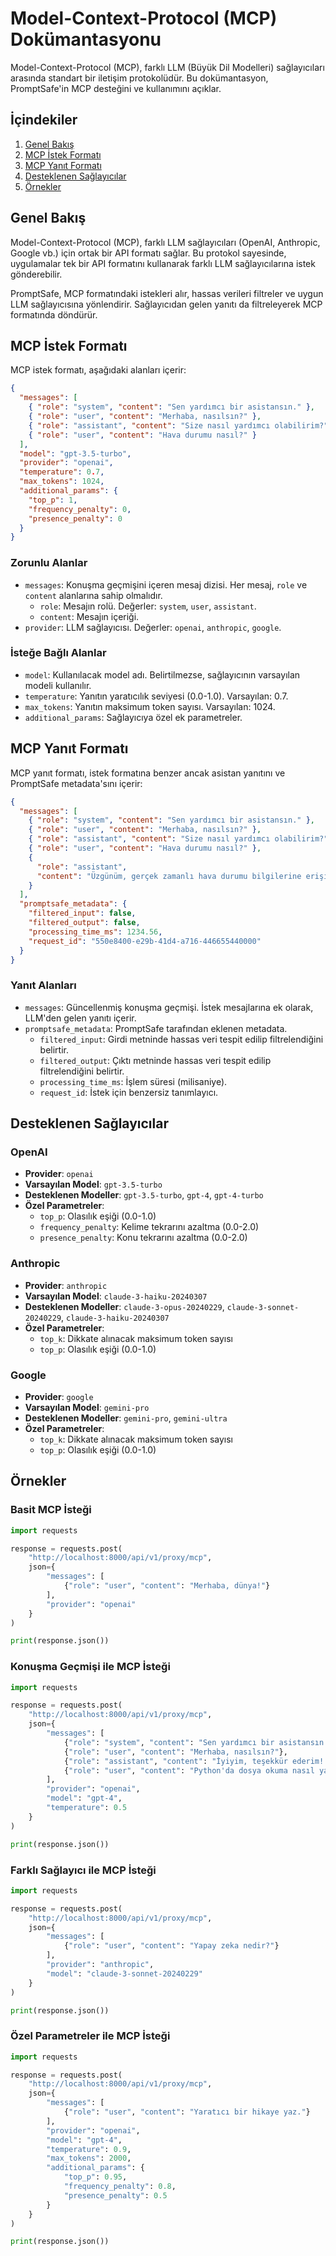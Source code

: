 # Model-Context-Protocol (MCP) Dokümantasyonu

Model-Context-Protocol (MCP), farklı LLM (Büyük Dil Modelleri) sağlayıcıları arasında standart bir iletişim protokolüdür. Bu dokümantasyon, PromptSafe'in MCP desteğini ve kullanımını açıklar.

## İçindekiler

1. [Genel Bakış](#genel-bakış)
2. [MCP İstek Formatı](#mcp-i̇stek-formatı)
3. [MCP Yanıt Formatı](#mcp-yanıt-formatı)
4. [Desteklenen Sağlayıcılar](#desteklenen-sağlayıcılar)
5. [Örnekler](#örnekler)

## Genel Bakış

Model-Context-Protocol (MCP), farklı LLM sağlayıcıları (OpenAI, Anthropic, Google vb.) için ortak bir API formatı sağlar. Bu protokol sayesinde, uygulamalar tek bir API formatını kullanarak farklı LLM sağlayıcılarına istek gönderebilir.

PromptSafe, MCP formatındaki istekleri alır, hassas verileri filtreler ve uygun LLM sağlayıcısına yönlendirir. Sağlayıcıdan gelen yanıtı da filtreleyerek MCP formatında döndürür.

## MCP İstek Formatı

MCP istek formatı, aşağıdaki alanları içerir:

```json
{
  "messages": [
    { "role": "system", "content": "Sen yardımcı bir asistansın." },
    { "role": "user", "content": "Merhaba, nasılsın?" },
    { "role": "assistant", "content": "Size nasıl yardımcı olabilirim?" },
    { "role": "user", "content": "Hava durumu nasıl?" }
  ],
  "model": "gpt-3.5-turbo",
  "provider": "openai",
  "temperature": 0.7,
  "max_tokens": 1024,
  "additional_params": {
    "top_p": 1,
    "frequency_penalty": 0,
    "presence_penalty": 0
  }
}
```

### Zorunlu Alanlar

- `messages`: Konuşma geçmişini içeren mesaj dizisi. Her mesaj, `role` ve `content` alanlarına sahip olmalıdır.
  - `role`: Mesajın rolü. Değerler: `system`, `user`, `assistant`.
  - `content`: Mesajın içeriği.
- `provider`: LLM sağlayıcısı. Değerler: `openai`, `anthropic`, `google`.

### İsteğe Bağlı Alanlar

- `model`: Kullanılacak model adı. Belirtilmezse, sağlayıcının varsayılan modeli kullanılır.
- `temperature`: Yanıtın yaratıcılık seviyesi (0.0-1.0). Varsayılan: 0.7.
- `max_tokens`: Yanıtın maksimum token sayısı. Varsayılan: 1024.
- `additional_params`: Sağlayıcıya özel ek parametreler.

## MCP Yanıt Formatı

MCP yanıt formatı, istek formatına benzer ancak asistan yanıtını ve PromptSafe metadata'sını içerir:

```json
{
  "messages": [
    { "role": "system", "content": "Sen yardımcı bir asistansın." },
    { "role": "user", "content": "Merhaba, nasılsın?" },
    { "role": "assistant", "content": "Size nasıl yardımcı olabilirim?" },
    { "role": "user", "content": "Hava durumu nasıl?" },
    {
      "role": "assistant",
      "content": "Üzgünüm, gerçek zamanlı hava durumu bilgilerine erişimim yok. Bulunduğunuz konumun hava durumunu öğrenmek için hava durumu web sitelerini veya uygulamalarını kontrol edebilirsiniz."
    }
  ],
  "promptsafe_metadata": {
    "filtered_input": false,
    "filtered_output": false,
    "processing_time_ms": 1234.56,
    "request_id": "550e8400-e29b-41d4-a716-446655440000"
  }
}
```

### Yanıt Alanları

- `messages`: Güncellenmiş konuşma geçmişi. İstek mesajlarına ek olarak, LLM'den gelen yanıtı içerir.
- `promptsafe_metadata`: PromptSafe tarafından eklenen metadata.
  - `filtered_input`: Girdi metninde hassas veri tespit edilip filtrelendiğini belirtir.
  - `filtered_output`: Çıktı metninde hassas veri tespit edilip filtrelendiğini belirtir.
  - `processing_time_ms`: İşlem süresi (milisaniye).
  - `request_id`: İstek için benzersiz tanımlayıcı.

## Desteklenen Sağlayıcılar

### OpenAI

- **Provider**: `openai`
- **Varsayılan Model**: `gpt-3.5-turbo`
- **Desteklenen Modeller**: `gpt-3.5-turbo`, `gpt-4`, `gpt-4-turbo`
- **Özel Parametreler**:
  - `top_p`: Olasılık eşiği (0.0-1.0)
  - `frequency_penalty`: Kelime tekrarını azaltma (0.0-2.0)
  - `presence_penalty`: Konu tekrarını azaltma (0.0-2.0)

### Anthropic

- **Provider**: `anthropic`
- **Varsayılan Model**: `claude-3-haiku-20240307`
- **Desteklenen Modeller**: `claude-3-opus-20240229`, `claude-3-sonnet-20240229`, `claude-3-haiku-20240307`
- **Özel Parametreler**:
  - `top_k`: Dikkate alınacak maksimum token sayısı
  - `top_p`: Olasılık eşiği (0.0-1.0)

### Google

- **Provider**: `google`
- **Varsayılan Model**: `gemini-pro`
- **Desteklenen Modeller**: `gemini-pro`, `gemini-ultra`
- **Özel Parametreler**:
  - `top_k`: Dikkate alınacak maksimum token sayısı
  - `top_p`: Olasılık eşiği (0.0-1.0)

## Örnekler

### Basit MCP İsteği

```python
import requests

response = requests.post(
    "http://localhost:8000/api/v1/proxy/mcp",
    json={
        "messages": [
            {"role": "user", "content": "Merhaba, dünya!"}
        ],
        "provider": "openai"
    }
)

print(response.json())
```

### Konuşma Geçmişi ile MCP İsteği

```python
import requests

response = requests.post(
    "http://localhost:8000/api/v1/proxy/mcp",
    json={
        "messages": [
            {"role": "system", "content": "Sen yardımcı bir asistansın."},
            {"role": "user", "content": "Merhaba, nasılsın?"},
            {"role": "assistant", "content": "İyiyim, teşekkür ederim! Size nasıl yardımcı olabilirim?"},
            {"role": "user", "content": "Python'da dosya okuma nasıl yapılır?"}
        ],
        "provider": "openai",
        "model": "gpt-4",
        "temperature": 0.5
    }
)

print(response.json())
```

### Farklı Sağlayıcı ile MCP İsteği

```python
import requests

response = requests.post(
    "http://localhost:8000/api/v1/proxy/mcp",
    json={
        "messages": [
            {"role": "user", "content": "Yapay zeka nedir?"}
        ],
        "provider": "anthropic",
        "model": "claude-3-sonnet-20240229"
    }
)

print(response.json())
```

### Özel Parametreler ile MCP İsteği

```python
import requests

response = requests.post(
    "http://localhost:8000/api/v1/proxy/mcp",
    json={
        "messages": [
            {"role": "user", "content": "Yaratıcı bir hikaye yaz."}
        ],
        "provider": "openai",
        "model": "gpt-4",
        "temperature": 0.9,
        "max_tokens": 2000,
        "additional_params": {
            "top_p": 0.95,
            "frequency_penalty": 0.8,
            "presence_penalty": 0.5
        }
    }
)

print(response.json())
```

